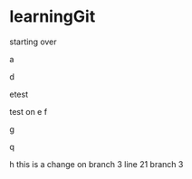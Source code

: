 # learningGit

starting over

a


d

etest

test on e
f

g

q

h
this is a change on branch 3
line 21 branch 3